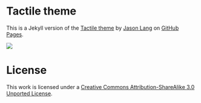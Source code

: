 # Tactile theme

This is a Jekyll version of the [Tactile theme](http://github.com/jasonlong/tactile-theme) by [Jason Lang](https://github.com/jasonlong) on [GitHub Pages](http://pages.github.com/).

![](http://cl.ly/image/0M0G2r0w2I1t/content)

# License

This work is licensed under a [Creative Commons Attribution-ShareAlike 3.0 Unported License](http://creativecommons.org/licenses/by-sa/3.0/).

